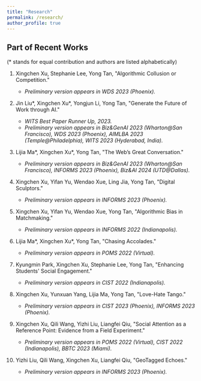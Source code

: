 ```yaml
---
title: "Research"
permalink: /research/
author_profile: true
---
```


## Part of Recent Works
(\* stands for equal contribution and authors are listed alphabetically)

1. Xingchen Xu, Stephanie Lee, Yong Tan, "Algorithmic Collusion or Competition."
    - *Preliminary version appears in WDS 2023 (Phoenix).*

2. Jin Liu\*, Xingchen Xu\*, Yongjun Li, Yong Tan, "Generate the Future of Work through AI."
    - *WITS Best Paper Runner Up, 2023.*    
    - *Preliminary version appears in Biz&GenAI 2023 (Wharton@San Francisco), WDS 2023 (Phoenix), AIMLBA 2023 (Temple@Philadelphia), WITS 2023 (Hyderabad, India).*

3. Lijia Ma\*, Xingchen Xu\*, Yong Tan, "The Web’s Great Conversation."
    - *Preliminary version appears in Biz&GenAI 2023 (Wharton@San Francisco), INFORMS 2023 (Phoenix), Biz&AI 2024 (UTD@Dallas).*

4. Xingchen Xu, Yifan Yu, Wendao Xue, Ling Jia, Yong Tan, "Digital Sculptors."
    - *Preliminary version appears in INFORMS 2023 (Phoenix).*

5. Xingchen Xu, Yifan Yu, Wendao Xue, Yong Tan, "Algorithmic Bias in Matchmaking."
    - *Preliminary version appears in INFORMS 2022 (Indianapolis).*

6. Lijia Ma\*, Xingchen Xu\*, Yong Tan, "Chasing Accolades."
    - *Preliminary version appears in POMS 2022 (Virtual).*

7. Kyungmin Park, Xingchen Xu, Stephanie Lee, Yong Tan, "Enhancing Students' Social Engagement."
    - *Preliminary version appears in CIST 2022 (Indianapolis).*

8. Xingchen Xu, Yunxuan Yang, Lijia Ma, Yong Tan, "Love-Hate Tango."
    - *Preliminary version appears in CIST 2023 (Phoenix), INFORMS 2023 (Phoenix).*

9. Xingchen Xu, Qili Wang, Yizhi Liu, Liangfei Qiu, "Social Attention as a Reference Point: Evidence from a Field Experiment."
    - *Preliminary version appears in POMS 2022 (Virtual), CIST 2022 (Indianapolis), BBTC 2023 (Miami).*

10. Yizhi Liu, Qili Wang, Xingchen Xu, Liangfei Qiu, "GeoTagged Echoes."
    - *Preliminary version appears in INFORMS 2023 (Phoenix).*

<!-- 11. Yumei He, Xingchen Xu, Ni Huang, Yili Hong, De Liu, "Enhancing User Privacy Through Ephemeral Sharing Design: Experimental Evidence from Online Dating." -->
<!-- - *ICIS Best Paper in IS Design, Development and Project Management, 2021.* -->
<!-- - *Preliminary version appears in CODE 2020 (MIT@Boston), WISE 2020 (Virtual), HCISS 2021 (Virtual), DSI 2021 (Atlanta), CSWIM 2021 (Virtual), ICIS 2021 (Austin).* -->
